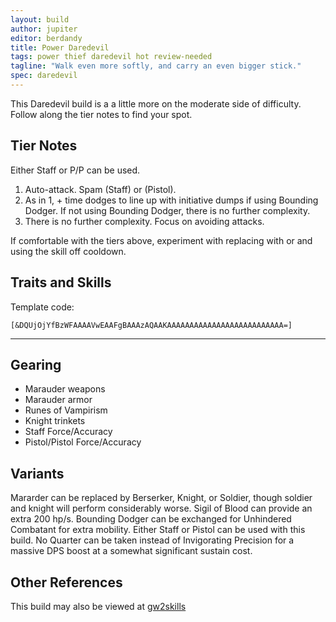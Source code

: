 ```yaml
---
layout: build
author: jupiter
editor: berdandy
title: Power Daredevil
tags: power thief daredevil hot review-needed
tagline: "Walk even more softly, and carry an even bigger stick."
spec: daredevil
---
```


This Daredevil build is a a little more on the moderate side of difficulty. Follow along the tier notes to find your spot.

## Tier Notes

Either Staff or P/P can be used. 

1. Auto-attack. Spam <span data-aw2-key="2" data-aw2-skill="29911"></span> (Staff) or <span data-aw2-key="3" data-aw2-skill="13011"></span> (Pistol). 
2. As in 1, + time dodges to line up with initiative dumps if using Bounding Dodger. If not using Bounding Dodger, there is no further complexity. 
3. There is no further complexity. Focus on avoiding attacks. 

If comfortable with the tiers above, experiment with replacing <span data-aw2-key="8" data-aw2-skill="13064"></span> with <span data-aw2-key="8" data-aw2-skill="13057"></span> or <span data-aw2-key="8" data-aw2-skill="30868"></span> and using the skill off cooldown.

## Traits and Skills

Template code:

`[&DQUjOjYfBzWFAAAAVwEAAFgBAAAzAQAAKAAAAAAAAAAAAAAAAAAAAAAAAAA=]`

---

<div
  data-armory-embed='skills'
  data-armory-ids='13050,13062,13064,13046,13082'
>
</div>
<div
  data-armory-embed='specializations'
  data-armory-ids='35,54,7'
  data-armory-35-traits='1267,1272,1702'
  data-armory-54-traits='1237,1290,1238'
  data-armory-7-traits='1933,1884,2047'
>
</div>


## Gearing

- Marauder weapons
- Marauder armor
- Runes of Vampirism
- Knight trinkets
- Staff Force/Accuracy
- Pistol/Pistol Force/Accuracy

## Variants

Mararder can be replaced by Berserker, Knight, or Soldier, though soldier and knight will perform considerably worse. Sigil of Blood can provide an extra 200 hp/s. Bounding Dodger can be exchanged for Unhindered Combatant for extra mobility. Either Staff or Pistol can be used with this build. No Quarter can be taken instead of Invigorating Precision for a massive DPS boost at a somewhat significant sustain cost. 

## Other References

This build may also be viewed at [gw2skills](http://gw2skills.net/editor/?PaABwqprlZwuYZMM2IW0TfPVA-zRRYixzI4xISqWpq8PA-e)

